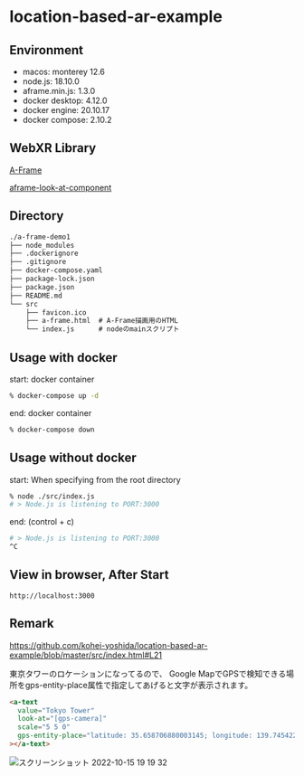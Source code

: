 # location-based-ar-example

## Environment

- macos: monterey 12.6
- node.js: 18.10.0
- aframe.min.js: 1.3.0
- docker desktop: 4.12.0
- docker engine: 20.10.17
- docker compose: 2.10.2

## WebXR Library

[A-Frame](https://aframe.io/)

[aframe-look-at-component](https://github.com/matrix-org/aframe-look-at-component)

## Directory

```txt
./a-frame-demo1
├── node_modules
├── .dockerignore
├── .gitignore
├── docker-compose.yaml
├── package-lock.json
├── package.json
├── README.md
└── src
    ├── favicon.ico
    ├── a-frame.html  # A-Frame描画用のHTML
    └── index.js      # nodeのmainスクリプト
```

## Usage with docker

start: docker container

```bash
% docker-compose up -d
```

end: docker container

```bash
% docker-compose down
```

## Usage without docker

start: When specifying from the root directory

```bash
% node ./src/index.js 
# > Node.js is listening to PORT:3000
```

end: (control + c)

```bash
# > Node.js is listening to PORT:3000
^C
```

## View in browser, After Start

```blowser
http://localhost:3000
```

## Remark

https://github.com/kohei-yoshida/location-based-ar-example/blob/master/src/index.html#L21

東京タワーのロケーションになってるので、 
Google MapでGPSで検知できる場所をgps-entity-place属性で指定してあげると文字が表示されます。

```html
<a-text
  value="Tokyo Tower"
  look-at="[gps-camera]"
  scale="5 5 0"
  gps-entity-place="latitude: 35.658706880003145; longitude: 139.74542216936783;"
></a-text>
```

![スクリーンショット 2022-10-15 19 19 32](https://user-images.githubusercontent.com/43778602/195981420-f8e65e6a-9052-4ecf-ba16-0458c16fd0b7.png)
